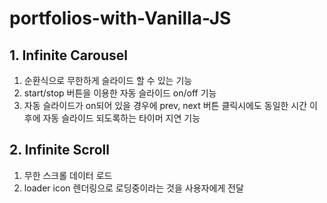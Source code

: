 # portfolios-with-Vanilla-JS

## 1. Infinite Carousel

1. 순환식으로 무한하게 슬라이드 할 수 있는 기능
2. start/stop 버튼을 이용한 자동 슬라이드 on/off 기능
3. 자동 슬라이드가 on되어 있을 경우에 prev, next 버튼 클릭시에도 동일한 시간 이후에 자동 슬라이드 되도록하는 타이머 지연 기능

## 2. Infinite Scroll

1. 무한 스크롤 데이터 로드
2. loader icon 렌더링으로 로딩중이라는 것을 사용자에게 전달
